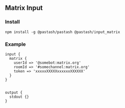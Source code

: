 ## Matrix Input


### Install
```
npm install -g @pastash/pastash @pastash/input_matrix
```

### Example

```
input {
  matrix {
    userId => '@somebot:matrix.org'
    roomId => '#somechannel:matrix.org'
    token => 'xxxxxXXXXXxxxxxxXXXXXX'
  }
}


output {
  stdout {}
}
```
